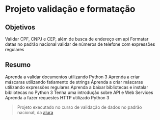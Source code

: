 # Projeto validação e formatação

## Objetivos
Validar CPF, CNPJ e CEP, além de busca de endereço em api
Formatar datas no padrão nacional
validar de números de telefone com expressões regulares 

## Resumo
Aprenda a validar documentos utilizando Python 3
Aprenda a criar máscaras utilizando fatiamento de strings
Aprenda a criar máscaras utilizando expressões regulares
Aprenda a baixar bibliotecas e instalar bibliotecas no Python 3
Tenha uma introdução sobre API e Web Services
Aprenda a fazer requestes HTTP utilizado Python 3

> Projeto executado no curso de validação de dados no padrão nacional, da [alura](https://cursos.alura.com.br/course/python-validacao-dados/)

